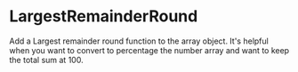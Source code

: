 # LargestRemainderRound

Add a Largest remainder round function to the array object.
It's helpful when you want to convert to percentage the number array and want to keep the total sum at 100.
